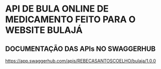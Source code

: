 # API DE BULA ONLINE DE MEDICAMENTO FEITO PARA O WEBSITE BULAJÁ

## DOCUMENTAÇÃO DAS APIs NO SWAGGERHUB
https://app.swaggerhub.com/apis/REBECASANTOSCOELHO/bulaja/1.0.0
